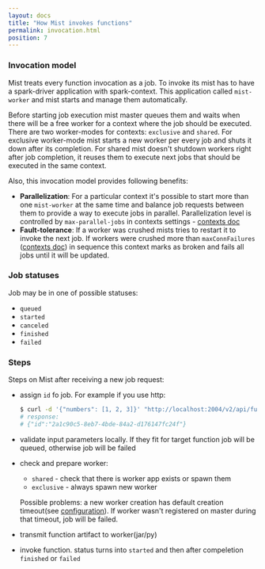 ```yaml
---
layout: docs
title: "How Mist invokes functions"
permalink: invocation.html
position: 7
---
```


### Invocation model

Mist treats every function invocation as a job.
To invoke its mist has to have a spark-driver application with spark-context.
This application called `mist-worker` and mist starts and manage them automatically.

Before starting job execution mist master queues them
and waits when there will be a free worker for a context where the job should be executed.
There are two worker-modes for contexts: `exclusive` and `shared`.
For exclusive worker-mode mist starts a new worker per every job and shuts it down after its completion.
For shared mist doesn't shutdown workers right after job completion, it reuses them to execute next jobs that should be executed in the same context.

Also, this invocation model provides following benefits:
- **Parallelization**:
  For a particular context it's possible to start more than one `mist-worker` at the same time and balance job requests between them
  to provide a way to execute jobs in parallel. Parallelization level is controlled by `max-parallel-jobs` in contexts settings - [contexts doc](/mist-docs/contexts.html)
- **Fault-tolerance**:
  If a worker was crushed mists tries to restart it to invoke the next job.
  If workers were crushed more than `maxConnFailures` ([contexts doc](/mist-docs/contexts.html)) in sequence this context marks as broken
  and fails all jobs until it will be updated.

### Job statuses

Job may be in one of possible statuses:
- `queued`
- `started` 
- `canceled`
- `finished`
- `failed`

### Steps

Steps on Mist after receiving a new job request:
- assign `id` fo job.
  For example if you use http:
  ```sh
  $ curl -d '{"numbers": [1, 2, 3]}' "http://localhost:2004/v2/api/functions/spark-ctx-example/jobs"
  # response:
  # {"id":"2a1c90c5-8eb7-4bde-84a2-d176147fc24f"}
  ```
- validate input parameters locally. If they fit for target function job will be queued, otherwise job will be failed
- check and prepare worker:
    - `shared` - check that there is worker app exists or spawn them
    - `exclusive` - always spawn new worker

  Possible problems: a new worker creation has default creation timeout(see [configuration](/mist-docs/configuration.html)).
  If worker wasn't registered on master during that timeout, job will be failed.
  
- transmit function artifact to worker(jar/py)
- invoke function. status turns into `started` and then after compeletion `finished` or `failed`

